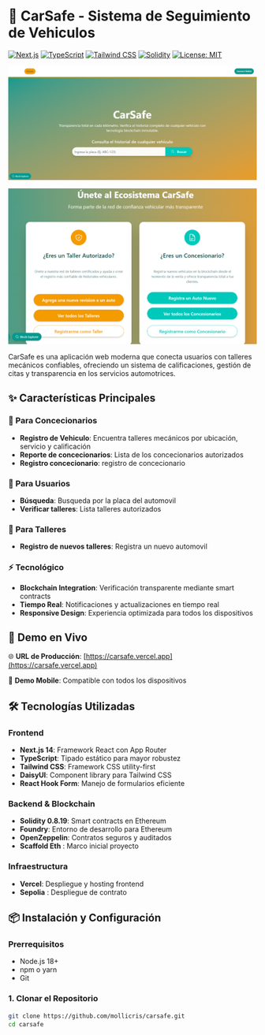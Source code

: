 # 🚗 CarSafe - Sistema de Seguimiento de Vehiculos

[![Next.js](https://img.shields.io/badge/Next.js-14.0-black?style=for-the-badge&logo=next.js)](https://nextjs.org/)
[![TypeScript](https://img.shields.io/badge/TypeScript-5.0-blue?style=for-the-badge&logo=typescript)](https://www.typescriptlang.org/)
[![Tailwind CSS](https://img.shields.io/badge/Tailwind_CSS-3.0-38B2AC?style=for-the-badge&logo=tailwind-css)](https://tailwindcss.com/)
[![Solidity](https://img.shields.io/badge/Solidity-0.8.19-363636?style=for-the-badge&logo=solidity)](https://soliditylang.org/)
[![License: MIT](https://img.shields.io/badge/License-MIT-yellow.svg?style=for-the-badge)](https://opensource.org/licenses/MIT)

![alt text](image-1.png)

![alt text](image-2.png)

CarSafe es una aplicación web moderna que conecta usuarios con talleres mecánicos confiables, ofreciendo un sistema de calificaciones, gestión de citas y transparencia en los servicios automotrices.

## ✨ Características Principales

### 🔧 Para Concecionarios
- **Registro de Vehiculo**: Encuentra talleres mecánicos por ubicación, servicio y calificación
- **Reporte de concecionarios**: Lista de los concecionarios autorizados
- **Registro concecionario**: registro de concecionario


### 🔧 Para Usuarios
- **Búsqueda**: Busqueda por la placa del automovil
- **Verificar talleres**: Lista talleres autorizados

### 🏢 Para Talleres
- **Registro de nuevos talleres**: Registra un nuevo automovil


### ⚡ Tecnológico
- **Blockchain Integration**: Verificación transparente mediante smart contracts
- **Tiempo Real**: Notificaciones y actualizaciones en tiempo real
- **Responsive Design**: Experiencia optimizada para todos los dispositivos

## 🚀 Demo en Vivo

🌐 **URL de Producción**: [https://carsafe.vercel.app](https://carsafe.vercel.app)

📱 **Demo Mobile**: Compatible con todos los dispositivos

## 🛠️ Tecnologías Utilizadas

### Frontend
- **Next.js 14**: Framework React con App Router
- **TypeScript**: Tipado estático para mayor robustez
- **Tailwind CSS**: Framework CSS utility-first
- **DaisyUI**: Component library para Tailwind CSS
- **React Hook Form**: Manejo de formularios eficiente


### Backend & Blockchain
- **Solidity 0.8.19**: Smart contracts en Ethereum
- **Foundry**: Entorno de desarrollo para Ethereum
- **OpenZeppelin**: Contratos seguros y auditados
- **Scaffold Eth** : Marco inicial proyecto

### Infraestructura
- **Vercel**: Despliegue y hosting frontend
- **Sepolia** : Despliegue de contrato


## 📦 Instalación y Configuración

### Prerrequisitos
- Node.js 18+ 
- npm o yarn
- Git

### 1. Clonar el Repositorio
```bash
git clone https://github.com/mollicris/carsafe.git
cd carsafe